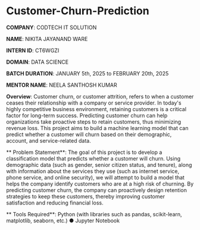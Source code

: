 # Customer-Churn-Prediction

**COMPANY**: CODTECH IT SOLUTION

**NAME**: NIKITA JAYANAND WARE

**INTERN ID**: CT6WGZI

**DOMAIN**: DATA SCIENCE

**BATCH DURATION**: JANUARY 5th, 2025 to FEBRUARY 20th, 2025

**MENTOR NAME**: NEELA SANTHOSH KUMAR

**Overview**:
    Customer churn, or customer attrition, refers to when a customer ceases their relationship
 with a company or service provider. In today's highly competitive business environment,
 retaining customers is a critical factor for long-term success. Predicting customer churn can
 help organizations take proactive steps to retain customers, thus minimizing revenue loss.
 This project aims to build a machine learning model that can predict whether a customer will
 churn based on their demographic, account, and service-related data.

 ** Problem Statement**:
    The goal of this project is to develop a classification model that predicts whether a customer
 will churn. Using demographic data (such as gender, senior citizen status, and tenure), along
 with information about the services they use (such as internet service, phone service, and
 online security), we will attempt to build a model that helps the company identify customers
 who are at a high risk of churning.
 By predicting customer churn, the company can proactively design retention strategies to
 keep these customers, thereby improving customer satisfaction and reducing financial loss.

 ** Tools Required**: 
  Python (with libraries such as pandas, scikit-learn, matplotlib, seaborn, etc.)
 ● Jupyter Notebook 
